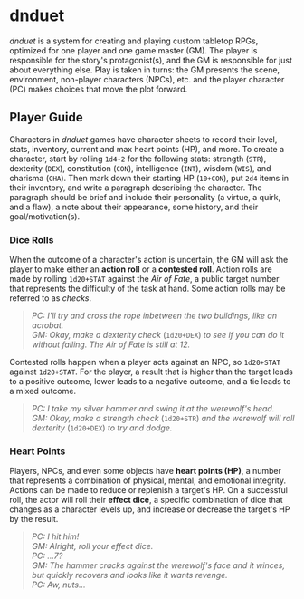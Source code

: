 # dnduet

_dnduet_ is a system for creating and playing custom tabletop RPGs, optimized for one player and one game master (GM). The player is responsible for the story's protagonist(s), and the GM is responsible for just about everything else. Play is taken in turns: the GM presents the scene, environment, non-player characters (NPCs), etc. and the player character (PC) makes choices that move the plot forward.

## Player Guide

Characters in _dnduet_ games have character sheets to record their level, stats, inventory, current and max heart points (HP), and more. To create a character, start by rolling `1d4-2` for the following stats: strength (`STR`), dexterity (`DEX`), constitution (`CON`), intelligence (`INT`), wisdom (`WIS`), and charisma (`CHA`). Then mark down their starting HP (`10+CON`), put `2d4` items in their inventory, and write a paragraph describing the character. The paragraph should be brief and include their personality (a virtue, a quirk, and a flaw), a note about their appearance, some history, and their goal/motivation(s).

### Dice Rolls

When the outcome of a character's action is uncertain, the GM will ask the player to make either an **action roll** or a **contested roll**. Action rolls are made by rolling `1d20+STAT` against the _Air of Fate_, a public target number that represents the difficulty of the task at hand. Some action rolls may be referred to as _checks_.

> _PC: I'll try and cross the rope inbetween the two buildings, like an acrobat.<br/>
> GM: Okay, make a dexterity check_ (`1d20+DEX`) _to see if you can do it without falling. The Air of Fate is still at 12._

Contested rolls happen when a player acts against an NPC, so `1d20+STAT` against `1d20+STAT`. For the player, a result that is higher than the target leads to a positive outcome, lower leads to a negative outcome, and a tie leads to a mixed outcome.

> _PC: I take my silver hammer and swing it at the werewolf's head.<br/>
> GM: Okay, make a strength check_ (`1d20+STR`) _and the werewolf will roll dexterity_ (`1d20+DEX`) _to try and dodge.<br/>_

### Heart Points

Players, NPCs, and even some objects have **heart points (HP)**, a number that represents a combination of physical, mental, and emotional integrity. Actions can be made to reduce or replenish a target's HP. On a successful roll, the actor will roll their **effect dice**, a specific combination of dice that changes as a character levels up, and increase or decrease the target's HP by the result. 

> _PC: I hit him!<br/>
> GM: Alright, roll your effect dice.<br/>
> PC: ...7?<br/>
> GM: The hammer cracks against the werewolf's face and it winces, but quickly recovers and looks like it wants revenge.<br/>
> PC: Aw, nuts..._
